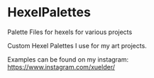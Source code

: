 # HexelPalettes
Palette Files for hexels for various projects

Custom Hexel Palettes I use for my art projects.

Examples can be found on my instagram: https://www.instagram.com/xuelder/
